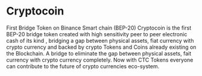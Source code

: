 # Cryptocoin
First  Bridge Token on Binance Smart chain (BEP-20)
Cryptocoin is the first BEP-20 bridge token created with high sensitivity peer to peer electronic cash of its kind , bridging a gap between physical assets, fiat currency with crypto currency and backed by crypto Tokens and Coins already existing on the Blockchain.  A bridge to eliminate the gap between physical assets, fait currency with crypto currency completely.  Now with CTC Tokens everyone can contribute to the future of crypto currencies eco-system.
